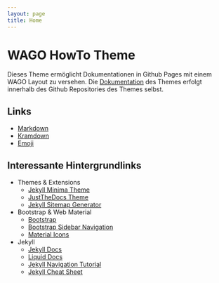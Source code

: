 ```yaml
---
layout: page
title: Home
---
```


# WAGO HowTo Theme

Dieses Theme ermöglicht Dokumentationen in Github Pages mit einem WAGO Layout zu versehen. Die [Dokumentation]() des Themes erfolgt innerhalb des Github Repositories des Themes selbst.

## Links

- [Markdown](https://guides.github.com/pdfs/markdown-cheatsheet-online.pdf)
- [Kramdown](https://kramdown.gettalong.org/syntax.html)
- [Emoji](https://www.webfx.com/tools/emoji-cheat-sheet/)

## Interessante Hintergrundlinks

- Themes & Extensions
  - [Jekyll Minima Theme](https://jekyll.github.io/minima/)
  - [JustTheDocs Theme](https://pmarsceill.github.io/just-the-docs/)
  - [Jekyll Sitemap Generator](https://github.com/jekyll/jekyll-sitemap)
- Bootstrap & Web Material
  - [Bootstrap](https://getbootstrap.com/docs/4.3/getting-started/introduction/)
  - [Bootstrap Sidebar Navigation](https://bootstrapious.com/p/bootstrap-sidebar)
  - [Material Icons](https://material.io/tools/icons/?style=baseline)
- Jekyll
  - [Jekyll Docs](https://jekyllrb.com/docs/)
  - [Liquid Docs](https://shopify.github.io/liquid/)
  - [Jekyll Navigation Tutorial](https://jekyllrb.com/tutorials/navigation/)
  - [Jekyll Cheat Sheet](https://learn.cloudcannon.com/jekyll-cheat-sheet/)
